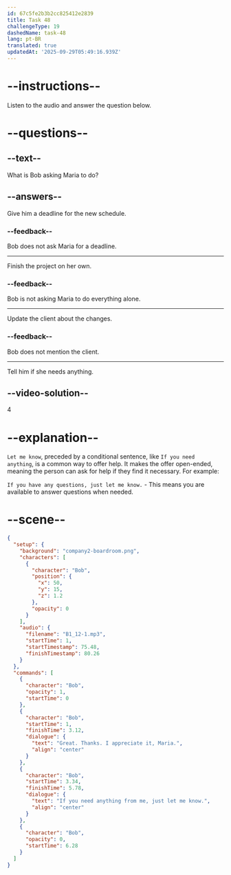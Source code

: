 ```yaml
---
id: 67c5fe2b3b2cc825412e2839
title: Task 48
challengeType: 19
dashedName: task-48
lang: pt-BR
translated: true
updatedAt: '2025-09-29T05:49:16.939Z'
---
```


<!-- (Audio) Bob: Great. Thanks. I appreciate it, Maria. If you need anything from me, just let me know. -->

# --instructions--

Listen to the audio and answer the question below.

# --questions--

## --text--

What is Bob asking Maria to do?  

## --answers--

Give him a deadline for the new schedule.  

### --feedback--

Bob does not ask Maria for a deadline.  

---

Finish the project on her own.  

### --feedback--

Bob is not asking Maria to do everything alone.

---

Update the client about the changes.  

### --feedback--

Bob does not mention the client.

---

Tell him if she needs anything.  

## --video-solution--

4  

# --explanation--

`Let me know`, preceded by a conditional sentence, like `If you need anything`, is a common way to offer help. It makes the offer open-ended, meaning the person can ask for help if they find it necessary. For example:

`If you have any questions, just let me know.` - This means you are available to answer questions when needed.

# --scene--

```json
{
  "setup": {
    "background": "company2-boardroom.png",
    "characters": [
      {
        "character": "Bob",
        "position": {
          "x": 50,
          "y": 15,
          "z": 1.2
        },
        "opacity": 0
      }
    ],
    "audio": {
      "filename": "B1_12-1.mp3",
      "startTime": 1,
      "startTimestamp": 75.48,
      "finishTimestamp": 80.26
    }
  },
  "commands": [
    {
      "character": "Bob",
      "opacity": 1,
      "startTime": 0
    },
    {
      "character": "Bob",
      "startTime": 1,
      "finishTime": 3.12,
      "dialogue": {
        "text": "Great. Thanks. I appreciate it, Maria.",
        "align": "center"
      }
    },
    {
      "character": "Bob",
      "startTime": 3.34,
      "finishTime": 5.78,
      "dialogue": {
        "text": "If you need anything from me, just let me know.",
        "align": "center"
      }
    },
    {
      "character": "Bob",
      "opacity": 0,
      "startTime": 6.28
    }
  ]
}
```
